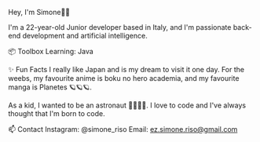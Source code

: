 Hey, I'm Simone👋🏽

I'm a 22-year-old Junior developer based in Italy, and I'm passionate back-end development and artificial intelligence.

📦 Toolbox
Learning: Java

✨ Fun Facts
I really like Japan and is my dream to visit it one day.
For the weebs, my favourite anime is boku no hero academia,
and my favourite manga is Planetes 🪐🪐🪐.

As a kid, I wanted to be an astronaut 🧑‍🚀🧑‍🚀.
I love to code and I've always thought that I'm born to code.

📫 Contact
Instagram: @simone_riso
Email: ez.simone.riso@gmail.com
